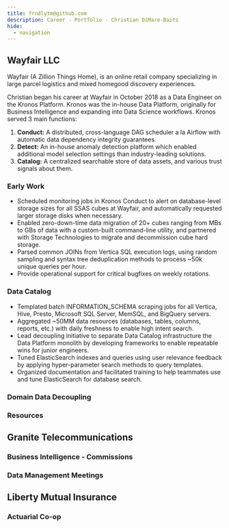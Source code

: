 ```yaml
---
title: frndlytm@github.com
description: Career - Portfolio - Christian DiMare-Baits
hide:
  - navigation
---
```


## Wayfair LLC

Wayfair (A Zillion Things Home), is an online retail company specializing in large
parcel logistics and mixed homegood discovery experiences.

Christian began his career at Wayfair in October 2018 as a Data Engineer on the
Kronos Platform. Kronos was the in-house Data Platform, originally for Business
Intelligence and expanding into Data Science workflows. Kronos served 3 main
functions:

1. **Conduct:** A distributed, cross-language DAG scheduler a la Airflow with
  automatic data dependency integrity guarantees.
2. **Detect:** An in-house anomaly detection platform which enabled additional
  model selection settings than industry-leading solutions.
3. **Catalog:** A centralized searchable store of data assets, and various trust
  signals about them.

### Early Work

* Scheduled monitoring jobs in Kronos Conduct to alert on database-level
  storage sizes for all SSAS cubes at Wayfair, and automatically requested
  larger storage disks when necessary.
* Enabled zero-down-time data migration of 20+ cubes ranging from MBs to GBs
  of data with a custom-built command-line utility, and partnered with Storage
  Technologies to migrate and decommission cube hard storage.
* Parsed common JOINs from Vertica SQL execution logs, using random sampling
  and syntax tree deduplication methods to process ~50k unique queries per hour.
* Provide operational support for critical bugfixes on weekly rotations.

### Data Catalog

* Templated batch INFORMATION_SCHEMA scraping jobs for all Vertica, Hive, Presto,
  Microsoft SQL Server, MemSQL, and BigQuery servers.
* Aggregated ~50MM data resources (databases, tables, columns, reports, etc.)
  with daily freshness to enable high intent search.
* Lead decoupling initiative to separate Data Catalog infrastructure the Data
  Platform monolith by developing frameworks to enable repeatable wins for junior
  engineers.
* Tuned ElasticSearch indexes and queries using user relevance feedback by
  applying hyper-parameter search methods to query templates.
* Organized documentation and facilitated training to help teammates use and
  tune ElasticSearch for database search.

### Domain Data Decoupling

### Resources


## Granite Telecommunications

### Business Intelligence - Commissions

### Data Management Meetings


## Liberty Mutual Insurance

### Actuarial Co-op

###